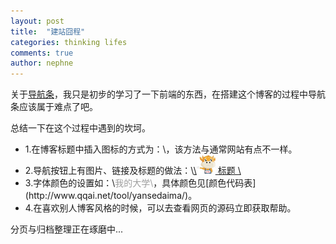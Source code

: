 ```yaml
---
layout: post
title:  "建站囧程"
categories: thinking lifes
comments: true
author: nephne
---
```

关于[导航条][导航条]，我只是初步的学习了一下前端的东西，在搭建这个博客的过程中导航条应该属于难点了吧。

<!--more-->
总结一下在这个过程中遇到的坎坷。
<ul>
	<li>1.在博客标题中插入图标的方式为：\<link rel="shortcut icon" href="{{ site.baseurl }}/favicon.ico"/>，该方法与通常网站有点不一样。</li>
	<li>2.导航按钮上有图片、链接及标题的做法：\<a class="navbar-brand" href="/">\<img width="30" width="30" src="/assets/wbsite.jpg"/> 标题 \</a></li>
	<li>3.字体颜色的设置如：\<font color="#9D9D9D">我的大学\</font>，具体颜色见[颜色代码表](http://www.qqai.net/tool/yansedaima/)。</li>
	<li>4.在喜欢别人博客风格的时候，可以去查看网页的源码立即获取帮助。</li>
</ul>

分页与归档整理正在琢磨中...

[导航条]:(http://www.blog.csdn.net/a316212802/article/details/25004549)
